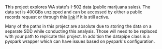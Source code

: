 This project explores WA state's I-502 data (public marijuana sales).
The data set is 400GBs unzipped and can be accessed by either a public
records request or through this [link](https://lcb.app.box.com/s/9o9b2ryi42ooj5pmqdv63c7lq9l7daea?page=1)
if it is still active.

Many of the paths in this project are absolute due to storing the data on a separate SDD
while conducting this analysis. Those will need to be replaced with your path to replicate this project.
In addition the datapipe class is a pyspark wrapper which can have issues based on pyspark's configuration.
